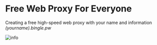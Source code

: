 # Free Web Proxy For Everyone

Creating a free high-speed web proxy with your name and information *(yourname).bingle.pw*

![info](https://github.com/user-attachments/assets/bb19436f-134f-4ab1-a1ea-6f59098a36a5)
